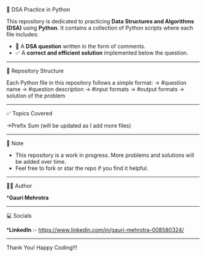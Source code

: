 🐍 DSA Practice in Python

This repository is dedicated to practicing **Data Structures and Algorithms (DSA)** using **Python**. It contains a collection of Python scripts where each file includes:

- 📌 A **DSA question** written in the form of comments.
- ✅ A **correct and efficient solution** implemented below the question.

---

📂 Repository Structure

Each Python file in this repository follows a simple format:
-> #question name 
-> #question description 
-> #input formats
-> #output formats
-> solution of the problem

---

✅ Topics Covered

->Prefix Sum 
(will be updated as I add more files)

---

📌 Note

* This repository is a work in progress. More problems and solutions will be added over time.
* Feel free to fork or star the repo if you find it helpful.

---

👩‍💻 Author

***Gauri Mehrotra**

---

💻 Socials
 
***LinkedIn** :- https://www.linkedin.com/in/gauri-mehrotra-008580324/

---

Thank You! Happy Coding!!!